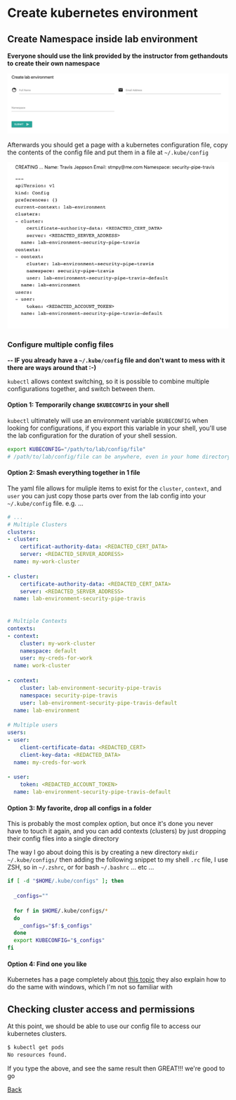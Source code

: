 # Create kubernetes environment

## Create Namespace inside lab environment

__Everyone should use the link provided by the instructor from gethandouts to create their own namespace__

![Create Lab Environment](images/create_lab_environment.png)

Afterwards you should get a page with a kubernetes configuration file, copy the contents of the config file and put them in a file at `~/.kube/config`

![Lab Environment Configuration](images/lab_environment_configuration.png)

### Configure multiple config files
**-- IF you already have a `~/.kube/config` file and don't want to mess with it there are ways around that :-)**

`kubectl` allows context switching, so it is possible to combine multiple configurations together, and switch between them.

#### Option 1: Temporarily change `$KUBECONFIG` in your shell
`kubectl` ultimately will use an environment variable `$KUBECONFIG` when looking for configurations, if you export this variable in your shell, you'll use the lab configuration for the duration of your shell session.

```bash
export KUBECONFIG="/path/to/lab/config/file"
# /path/to/lab/config/file can be anywhere, even in your home directory, or downloads, just make sure if you don't use absolute pathing to stay in the same directory as the config file
```

#### Option 2: Smash everything together in 1 file
The yaml file allows for muliple items to exist for the `cluster`, `context`, and `user` you can just copy those parts over from the lab config into your `~/.kube/config` file. e.g. ...

```yaml
# ...
# Multiple Clusters
clusters:
- cluster:
    certificat-authority-data: <REDACTED_CERT_DATA>
    server: <REDACTED_SERVER_ADDRESS>
  name: my-work-cluster
    
- cluster:
    certificate-authority-data: <REDACTED_CERT_DATA>
    server: <REDACTED_SERVER_ADDRESS>
  name: lab-environment-security-pipe-travis


# Multiple Contexts
contexts:
- context:
    cluster: my-work-cluster
    namespace: default
    user: my-creds-for-work
  name: work-cluster

- context:
    cluster: lab-environment-security-pipe-travis
    namespace: security-pipe-travis
    user: lab-environment-security-pipe-travis-default
  name: lab-environment

# Multiple users
users:
- user:
    client-certificate-data: <REDACTED_CERT>
    client-key-data: <REDACTED_DATA>
  name: my-creds-for-work

- user:
    token: <REDACTED_ACCOUNT_TOKEN>
  name: lab-environment-security-pipe-travis-default
```

#### Option 3: My favorite, drop all configs in a folder

This is probably the most complex option, but once it's done you never have to touch it again, and you can add contexts (clusters) by just dropping their config files into a single directory

The way I go about doing this is by creating a new directory `mkdir ~/.kube/configs/` then adding the following snippet to my shell `.rc` file, I use ZSH, so in `~/.zshrc`, or for bash `~/.bashrc` ... etc ...

```bash
if [ -d "$HOME/.kube/configs" ]; then

  _configs=""

  for f in $HOME/.kube/configs/*
  do
    _configs="$f:$_configs"
  done
  export KUBECONFIG="$_configs"
fi
```

#### Option 4: Find one you like

Kubernetes has a page completely about [this topic](https://kubernetes.io/docs/tasks/access-application-cluster/configure-access-multiple-clusters/) they also explain how to do the same with windows, which I'm not so familiar with

## Checking cluster access and permissions

At this point, we should be able to use our config file to access our kubernetes clusters.

```bash
$ kubectl get pods
No resources found.
```

If you type the above, and see the same result then GREAT!!! we're good to go

[Back](README.md)
